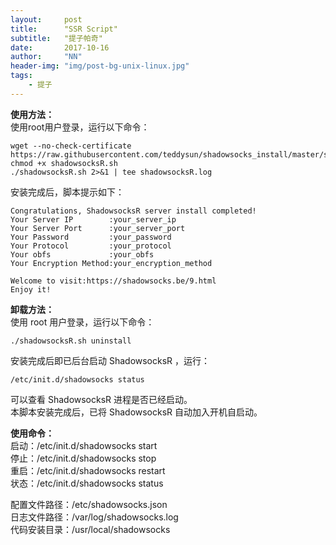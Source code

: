 ```yaml
---
layout:     post
title:      "SSR Script"
subtitle:   "提子帕奇"
date:       2017-10-16
author:     "NN"
header-img: "img/post-bg-unix-linux.jpg"
tags:
    - 提子
---
```




**使用方法：**  
使用root用户登录，运行以下命令：

```
wget --no-check-certificate https://raw.githubusercontent.com/teddysun/shadowsocks_install/master/shadowsocksR.sh
chmod +x shadowsocksR.sh
./shadowsocksR.sh 2>&1 | tee shadowsocksR.log
```

安装完成后，脚本提示如下：

```
Congratulations, ShadowsocksR server install completed!
Your Server IP        :your_server_ip
Your Server Port      :your_server_port
Your Password         :your_password
Your Protocol         :your_protocol
Your obfs             :your_obfs
Your Encryption Method:your_encryption_method

Welcome to visit:https://shadowsocks.be/9.html
Enjoy it!
```

**卸载方法：**  
使用 root 用户登录，运行以下命令：

```
./shadowsocksR.sh uninstall
```

安装完成后即已后台启动 ShadowsocksR ，运行：

```
/etc/init.d/shadowsocks status
```

可以查看 ShadowsocksR 进程是否已经启动。  
本脚本安装完成后，已将 ShadowsocksR 自动加入开机自启动。

**使用命令：**  
启动：/etc/init.d/shadowsocks start  
停止：/etc/init.d/shadowsocks stop  
重启：/etc/init.d/shadowsocks restart  
状态：/etc/init.d/shadowsocks status

配置文件路径：/etc/shadowsocks.json  
日志文件路径：/var/log/shadowsocks.log  
代码安装目录：/usr/local/shadowsocks
